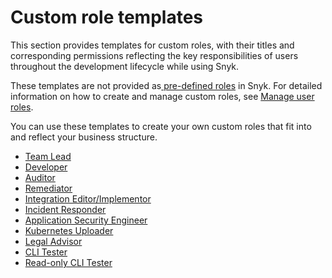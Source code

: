 # Custom role templates

This section provides templates for custom roles, with their titles and corresponding permissions reflecting the key responsibilities of users throughout the development lifecycle while using Snyk.

These templates are not provided as[ pre-defined roles](../pre-defined-roles.md) in Snyk. For detailed information on how to create and manage custom roles, see [Manage user roles](../user-role-management.md).

You can use these templates to create your own custom roles that fit into and reflect your business structure.

* [Team Lead](team-lead-role-template.md)
* [Developer](developer-role-template.md)
* [Auditor](auditor-role-template.md)
* [Remediator](remediator-role-template.md)
* [Integration Editor/Implementor](integration-editor-implementor-role-template.md)
* [Incident Responder](incident-responder-role-template.md)
* [Application Security Engineer](application-security-engineer-role-template.md)
* [Kubernetes Uploader](kubernetes-uploader-role-template.md)
* [Legal Advisor](legal-advisor-role-template.md)
* [CLI Tester](cli-tester-role-template.md)
* [Read-only CLI Tester](read-only-cli-tester-role-template.md)
